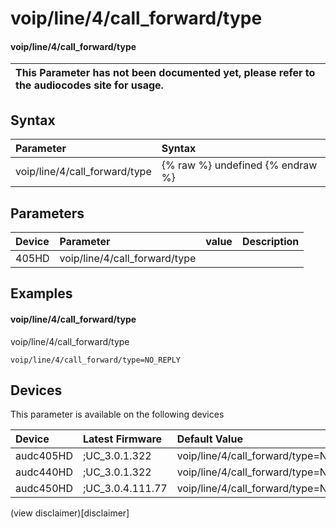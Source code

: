 ﻿---
description: voip/line/4/call_forward/type
search: false
---

# voip/line/4/call_forward/type

#### voip/line/4/call_forward/type


| This Parameter has not been documented yet, please refer to the audiocodes site for usage.  |
| :--- |

## Syntax
| Parameter | Syntax |
| :--- | :--- |
|voip/line/4/call_forward/type | {% raw %} undefined {% endraw %} |

## Parameters
|Device|Parameter|value|Description|
|:---|:---|:---|:---|
| 405HD | voip/line/4/call_forward/type |  |  |

## Examples
#### voip/line/4/call_forward/type

voip/line/4/call_forward/type

```
voip/line/4/call_forward/type=NO_REPLY
```

## Devices
This parameter is available on the following devices

| Device | Latest Firmware | Default Value |
|:---|:---|:---|
| audc405HD | ;UC_3.0.1.322 | voip/line/4/call_forward/type=NO_REPLY 
| audc440HD | ;UC_3.0.1.322 | voip/line/4/call_forward/type=NO_REPLY 
| audc450HD | ;UC_3.0.4.111.77 | voip/line/4/call_forward/type=NO_REPLY 

(view disclaimer)[disclaimer]
